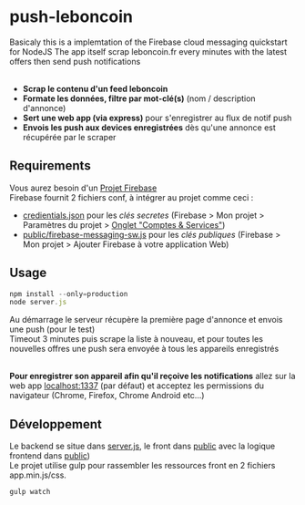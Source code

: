 # push-leboncoin
Basicaly this is a implemtation of the Firebase cloud messaging quickstart for NodeJS<bt>
The app itself scrap leboncoin.fr every minutes with the latest offers then send push notifications<br><br>

- **Scrap le contenu d'un feed leboncoin**
- **Formate les données, filtre par mot-clé(s)** (nom / description d'annonce)
- **Sert une web app (via express)** pour s'enregistrer au flux de notif push
- **Envois les push aux devices enregistrées** dès qu'une annonce est récupérée par le scraper

## Requirements
Vous aurez besoin d'un [Projet Firebase](https://console.firebase.google.com/u/0/)<br>
Firebase fournit 2 fichiers conf, à intégrer au projet comme ceci :<br>
- [credientials.json](credientials.json) pour les *clés secretes* (Firebase > Mon projet > Paramètres du projet > [Onglet "Comptes & Services"](https://console.firebase.google.com/u/0/project/le_nom_de_ton_projet_ici/settings/serviceaccounts/adminsdk))
- [public/firebase-messaging-sw.js](public/firebase-messaging-sw.js) pour les *clés publiques* (Firebase > Mon projet > Ajouter Firebase à votre application Web)

## Usage
```js
npm install --only=production
node server.js
```
Au démarrage le serveur récupère la première page d'annonce et envois une push (pour le test)<br>
Timeout 3 minutes puis scrape la liste à nouveau, et pour toutes les nouvelles offres une push sera envoyée à tous les appareils enregistrés<br><br>

**Pour enregistrer son appareil afin qu'il reçoive les notifications** allez sur la web app [localhost:1337](http://localhost:1337) (par défaut) et acceptez les permissions du navigateur (Chrome, Firefox, Chrome Android etc...)

## Développement
Le backend se situe dans [server.js](server.js), le front dans [public](public/) avec la logique frontend dans [public](public/vendor/app.js))<br>
Le projet utilise gulp pour rassembler les ressources front en 2 fichiers app.min.js/css. 

```js
gulp watch
```
